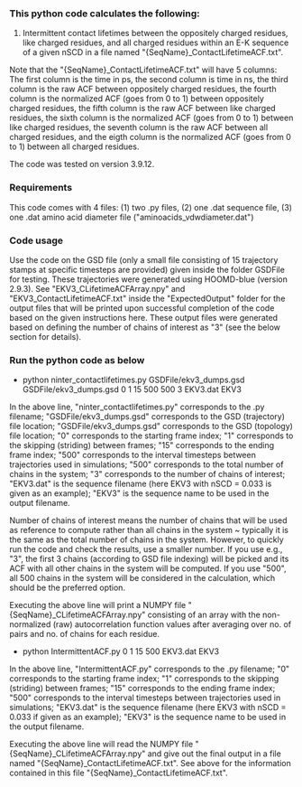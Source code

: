 ### This python code calculates the following:

1) Intermittent contact lifetimes between the oppositely charged residues, like charged residues, and all charged residues within an E-K sequence of a given nSCD in a file named "{SeqName}_ContactLifetimeACF.txt".

Note that the "{SeqName}_ContactLifetimeACF.txt" will have 5 columns: The first column is the time in ps, the second column is time in ns, the third column is the raw ACF between oppositely charged residues, the fourth column is the normalized ACF (goes from 0 to 1) between oppositely charged residues, the fifth column is the raw ACF between like charged residues, the sixth column is the normalized ACF (goes from 0 to 1) between like charged residues, the seventh column is the raw ACF between all charged residues, and the eigth column is the normalized ACF (goes from 0 to 1) between all charged residues.

The code was tested on version 3.9.12.

### Requirements

This code comes with 4 files: (1) two .py files, (2) one .dat sequence file, (3) one .dat amino acid diameter file ("aminoacids_vdwdiameter.dat")

### Code usage

Use the code on the GSD file (only a small file consisting of 15 trajectory stamps at specific timesteps are provided) given inside the folder GSDFile for testing.  These trajectories were generated using HOOMD-blue (version 2.9.3).  See "EKV3_CLifetimeACFArray.npy" and "EKV3_ContactLifetimeACF.txt" inside the "ExpectedOutput" folder for the output files that will be printed upon successful completion of the code based on the given instructions here.  These output files were generated based on defining the number of chains of interest as "3" (see the below section for details). 

### Run the python code as below

* python ninter_contactlifetimes.py GSDFile/ekv3_dumps.gsd GSDFile/ekv3_dumps.gsd 0 1 15 500 500 3 EKV3.dat EKV3

In the above line, "ninter_contactlifetimes.py" corresponds to the .py filename; "GSDFile/ekv3_dumps.gsd" corresponds to the GSD (trajectory) file location; "GSDFile/ekv3_dumps.gsd" corresponds to the GSD (topology) file location; "0" corresponds to the starting frame index; "1" corresponds to the skipping (striding) between frames; "15" corresponds to the ending frame index; "500" corresponds to the interval timesteps between trajectories used in simulations; "500" corresponds to the total number of chains in the system; "3" corresponds to the number of chains of interest; "EKV3.dat" is the sequence filename (here EKV3 with nSCD = 0.033 is given as an example); "EKV3" is the sequence name to be used in the output filename.  

Number of chains of interest means the number of chains that will be used as reference to compute rather than all chains in the system ~ typically it is the same as the total number of chains in the system.  However, to quickly run the code and check the results, use a smaller number.  If you use e.g., "3", the first 3 chains (according to GSD file indexing) will be picked and its ACF with all other chains in the system will be computed. If you use "500", all 500 chains in the system will be considered in the calculation, which should be the preferred option.

Executing the above line will print a NUMPY file "{SeqName}_CLifetimeACFArray.npy" consisting of an array with the non-normalized (raw) autocorrelation function values after averaging over no. of pairs and no. of chains for each residue.
 
* python IntermittentACF.py 0 1 15 500 EKV3.dat EKV3

In the above line, "IntermittentACF.py" corresponds to the .py filename; "0" corresponds to the starting frame index; "1" corresponds to the skipping (striding) between frames; "15" corresponds to the ending frame index; "500" corresponds to the interval timesteps between trajectories used in simulations; "EKV3.dat" is the sequence filename (here EKV3 with nSCD = 0.033 if given as an example); "EKV3" is the sequence name to be used in the output filename. 

Executing the above line will read the NUMPY file "{SeqName}_CLifetimeACFArray.npy" and give out the final output in a file named "{SeqName}_ContactLifetimeACF.txt".  See above for the information contained in this file "{SeqName}_ContactLifetimeACF.txt".
